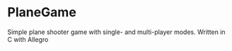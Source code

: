 # PlaneGame
Simple plane shooter game with single- and multi-player modes. Written in C with Allegro
